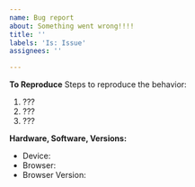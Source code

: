 ```yaml
---
name: Bug report
about: Something went wrong!!!!
title: ''
labels: 'Is: Issue'
assignees: ''

---
```


<!-- give a short overview of what the bug is -->

**To Reproduce**
Steps to reproduce the behavior:
1. ???
2. ???
3. ???

<!-- if relevant, explain what you expected to happen after those steps -->

**Hardware, Software, Versions:**
 - Device: <!-- desktop, iphone, android, etc -->
 - Browser: <!-- firefox, chrome, edge, opera, safari, etc -->
 - Browser Version: <!-- for most browsers this is in "help", "about", or "settings" -->

<!-- feel free to attach screenshots if they help describe the problem -->
